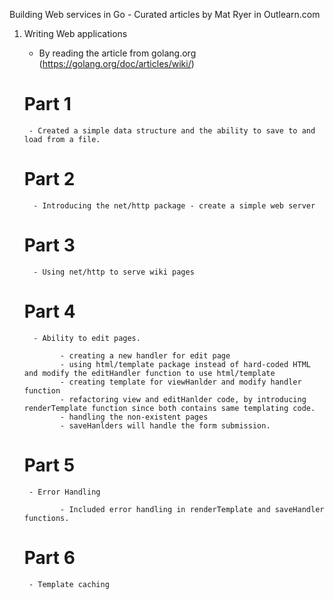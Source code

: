 Building Web services in Go - Curated articles by Mat Ryer in Outlearn.com

1) Writing Web applications
     - By reading the article from golang.org (https://golang.org/doc/articles/wiki/)

     # Part 1

        - Created a simple data structure and the ability to save to and load from a file.

     # Part 2

         - Introducing the net/http package - create a simple web server

     # Part 3

         - Using net/http to serve wiki pages

     # Part 4

         - Ability to edit pages.

               - creating a new handler for edit page
               - using html/template package instead of hard-coded HTML and modify the editHandler function to use html/template
               - creating template for viewHanlder and modify handler function
               - refactoring view and editHanlder code, by introducing renderTemplate function since both contains same templating code.
               - handling the non-existent pages
               - saveHanlders will handle the form submission.

      # Part 5

        - Error Handling

               - Included error handling in renderTemplate and saveHandler functions.
     # Part 6

        - Template caching
